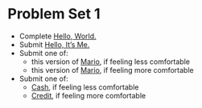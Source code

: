 # Problem Set 1

- Complete [Hello, World.](/CS50/CS50x/Week%201/hello/hello.c)
- Submit [Hello, It’s Me.](/CS50/CS50x/Week%201/me/hello.c)
- Submit one of:
  - this version of [Mario][1], if feeling less comfortable
  - this version of [Mario][2], if feeling more comfortable
- Submit one of:
  - [Cash][3], if feeling less comfortable
  - [Credit][4], if feeling more comfortable

[1]: /CS50/CS50x/Week%201/mario-less/mario.c
[2]: /CS50/CS50x/Week%201/mario-more/mario.c
[3]: /CS50/CS50x/Week%201/cash/cash.c
[4]: /CS50/CS50x/Week%201/credit/credit.c
